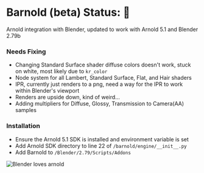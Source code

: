# Barnold (beta) Status: :yellow_heart: 
Arnold integration with Blender, updated to work with Arnold 5.1 and Blender 2.79b

### Needs Fixing
- Changing Standard Surface shader diffuse colors doesn't work, stuck on white, most likely due to `kr_color`
- Node system for all Lambert, Standard Surface, Flat, and Hair shaders
- IPR, currently just renders to a png, need a way for the IPR to work within Blender's viewport
- Renders are upside down, kind of weird...
- Adding multipliers for Diffuse, Glossy, Transmission to Camera(AA) samples

### Installation
- Ensure the Arnold 5.1 SDK is installed and environment variable is set
- Add Arnold SDK directory to line 22 of `/barnold/engine/__init__.py`
- Add Barnold to `/Blender/2.79/Scripts/Addons`

![Blender loves arnold](https://cdn.rawgit.com/tyler-furby/Furby-Studios-Website-Files/a449e03a/images/Untitled-1.png)
